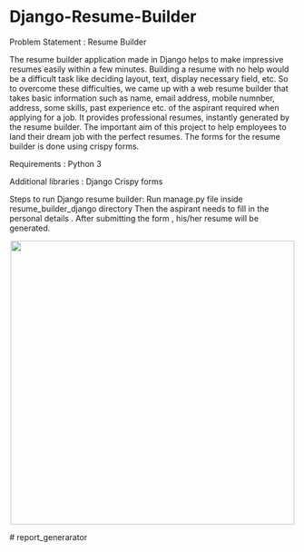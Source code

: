 # Django-Resume-Builder
Problem Statement : Resume Builder

The resume builder application made in Django helps to make impressive resumes easily within a few minutes. Building a resume with no help would be a difficult task like deciding layout, text, display necessary field, etc. So to overcome these difficulties, we came up with a web resume builder that takes basic information such as name, email address, mobile numnber, address, some skills, past experience etc. of the aspirant required when applying for a job. It provides professional resumes, instantly generated by the resume builder. The important aim of this project to help employees to land their dream job with the perfect resumes. The forms for the resume builder is done using crispy forms.


Requirements :
   Python 3
   
   
Additional libraries :
   Django 
   Crispy forms
   
   
Steps to run Django resume builder:
Run manage.py file inside resume_builder_django directory
Then the aspirant needs to fill in the personal details . After submitting the form , his/her resume will be generated.



<p align="center">
  <img src ="C:\Users\asus\Pictures\D_NEW3" width = 500px>
</p>
#   r e p o r t _ g e n e r a r a t o r  
 